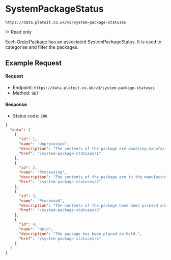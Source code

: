 # SystemPackageStatus

`https://data.plateit.co.uk/v3/system-package-statuses`

!> Read only

Each [OrderPackage](/objects/order-package.md) has an associated SystemPackageStatus. It is used to categorise and filter the packages.

## Example Request

<!-- tabs:start -->

#### **Request**

* Endpoint: `https://data.plateit.co.uk/v3/system-package-statuses`
* Method: `GET`

#### **Response**

* Status code: `200`

```json
{
  "data": [
    {
      "id": 1,
      "name": "Unprocessed",
      "description": "The contents of the package are awaiting manufacture.",
      "href": "/system-package-statuses/1"
    },
    {
      "id": 2,
      "name": "Processing",
      "description": "The contents of the package are in the manufacture queue.",
      "href": "/system-package-statuses/2"
    },
    {
      "id": 3,
      "name": "Processed",
      "description": "The contents of the package have been printed and/or picked.",
      "href": "/system-package-statuses/3"
    },
    {
      "id": 4,
      "name": "Held",
      "description": "The package has been placed on hold.",
      "href": "/system-package-statuses/4"
    }
  ]
}
```

<!-- tabs:end -->